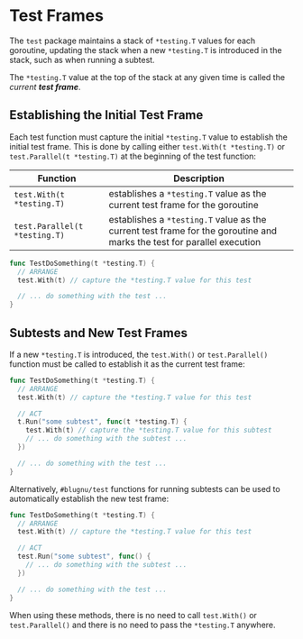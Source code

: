 # Test Frames

The `test` package maintains a stack of `*testing.T` values for each goroutine, updating the stack
when a new `*testing.T` is introduced in the stack, such as when running a subtest.

The `*testing.T` value at the top of the stack at any given time is called the _current **test frame**_.

## Establishing the Initial Test Frame

Each test function must capture the initial `*testing.T` value to establish the initial test frame.
This is done by calling either `test.With(t *testing.T)` or `test.Parallel(t *testing.T)` at the
beginning of the test function:


<!-- markdownlint-disable MD013 // line length -->
| Function | Description |
| --- | --- |
| `test.With(t *testing.T)` | establishes a `*testing.T` value as the current test frame for the goroutine |
| `test.Parallel(t *testing.T)` | establishes a `*testing.T` value as the current test frame for the goroutine and marks the test for parallel execution |
<!-- markdownlint-enable MD013 -->

```go
func TestDoSomething(t *testing.T) {
  // ARRANGE
  test.With(t) // capture the *testing.T value for this test

  // ... do something with the test ...
}
```

## Subtests and New Test Frames

If a new `*testing.T` is introduced, the `test.With()` or `test.Parallel()` function
must be called to establish it as the current test frame:

```go
func TestDoSomething(t *testing.T) {
  // ARRANGE
  test.With(t) // capture the *testing.T value for this test

  // ACT
  t.Run("some subtest", func(t *testing.T) {
    test.With(t) // capture the *testing.T value for this subtest
    // ... do something with the subtest ...
  })

  // ... do something with the test ...
}
```

Alternatively, `#blugnu/test` functions for running subtests can be used to automatically
establish the new test frame:

```go
func TestDoSomething(t *testing.T) {
  // ARRANGE
  test.With(t) // capture the *testing.T value for this test

  // ACT
  test.Run("some subtest", func() {
    // ... do something with the subtest ...
  })

  // ... do something with the test ...
}
```

When using these methods, there is no need to call `test.With()` or `test.Parallel()` and there
is no need to pass the `*testing.T` anywhere.
